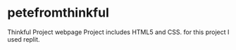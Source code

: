 # petefromthinkful
Thinkful Project webpage
Project includes HTML5 and CSS.
for this project I used replit.

